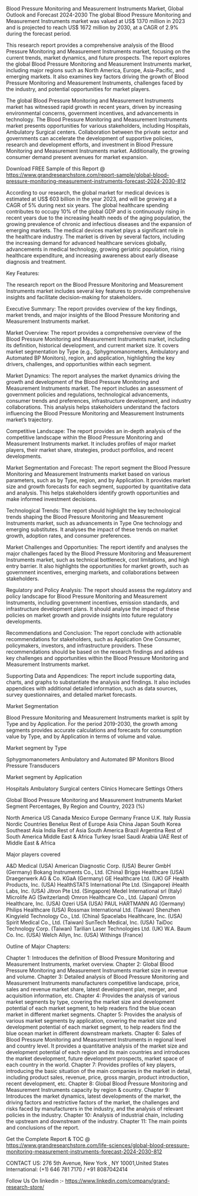 Blood Pressure Monitoring and Measurement Instruments Market, Global Outlook and Forecast 2024-2030
The global Blood Pressure Monitoring and Measurement Instruments market was valued at US$ 1370 million in 2023 and is projected to reach US$ 1672 million by 2030, at a CAGR of 2.9% during the forecast period.

This research report provides a comprehensive analysis of the Blood Pressure Monitoring and Measurement Instruments market, focusing on the current trends, market dynamics, and future prospects. The report explores the global Blood Pressure Monitoring and Measurement Instruments market, including major regions such as North America, Europe, Asia-Pacific, and emerging markets. It also examines key factors driving the growth of Blood Pressure Monitoring and Measurement Instruments, challenges faced by the industry, and potential opportunities for market players.

The global Blood Pressure Monitoring and Measurement Instruments market has witnessed rapid growth in recent years, driven by increasing environmental concerns, government incentives, and advancements in technology. The Blood Pressure Monitoring and Measurement Instruments market presents opportunities for various stakeholders, including Hospitals, Ambulatory Surgical centers. Collaboration between the private sector and governments can accelerate the development of supportive policies, research and development efforts, and investment in Blood Pressure Monitoring and Measurement Instruments market. Additionally, the growing consumer demand present avenues for market expansion.

Download FREE Sample of this Report @ https://www.grandresearchstore.com/report-sample/global-blood-pressure-monitoring-measurement-instruments-forecast-2024-2030-812

According to our research, the global market for medical devices is estimated at US$ 603 billion in the year 2023, and will be growing at a CAGR of 5% during next six years. The global healthcare spending contributes to occupy 10% of the global GDP and is continuously rising in recent years due to the increasing health needs of the aging population, the growing prevalence of chronic and infectious diseases and the expansion of emerging markets. The medical devices market plays a significant role in the healthcare industry. The market is driven by several factors, including the increasing demand for advanced healthcare services globally, advancements in medical technology, growing geriatric population, rising healthcare expenditure, and increasing awareness about early disease diagnosis and treatment.

Key Features:

The research report on the Blood Pressure Monitoring and Measurement Instruments market includes several key features to provide comprehensive insights and facilitate decision-making for stakeholders.

Executive Summary: The report provides overview of the key findings, market trends, and major insights of the Blood Pressure Monitoring and Measurement Instruments market.

Market Overview: The report provides a comprehensive overview of the Blood Pressure Monitoring and Measurement Instruments market, including its definition, historical development, and current market size. It covers market segmentation by Type (e.g., Sphygmomanometers, Ambulatory and Automated BP Monitors), region, and application, highlighting the key drivers, challenges, and opportunities within each segment.

Market Dynamics: The report analyses the market dynamics driving the growth and development of the Blood Pressure Monitoring and Measurement Instruments market. The report includes an assessment of government policies and regulations, technological advancements, consumer trends and preferences, infrastructure development, and industry collaborations. This analysis helps stakeholders understand the factors influencing the Blood Pressure Monitoring and Measurement Instruments market’s trajectory.

Competitive Landscape: The report provides an in-depth analysis of the competitive landscape within the Blood Pressure Monitoring and Measurement Instruments market. It includes profiles of major market players, their market share, strategies, product portfolios, and recent developments.

Market Segmentation and Forecast: The report segment the Blood Pressure Monitoring and Measurement Instruments market based on various parameters, such as by Type, region, and by Application. It provides market size and growth forecasts for each segment, supported by quantitative data and analysis. This helps stakeholders identify growth opportunities and make informed investment decisions.

Technological Trends: The report should highlight the key technological trends shaping the Blood Pressure Monitoring and Measurement Instruments market, such as advancements in Type One technology and emerging substitutes. It analyses the impact of these trends on market growth, adoption rates, and consumer preferences.

Market Challenges and Opportunities: The report identify and analyses the major challenges faced by the Blood Pressure Monitoring and Measurement Instruments market, such as technical bottleneck, cost limitations, and high entry barrier. It also highlights the opportunities for market growth, such as government incentives, emerging markets, and collaborations between stakeholders.

Regulatory and Policy Analysis: The report should assess the regulatory and policy landscape for Blood Pressure Monitoring and Measurement Instruments, including government incentives, emission standards, and infrastructure development plans. It should analyse the impact of these policies on market growth and provide insights into future regulatory developments.

Recommendations and Conclusion: The report conclude with actionable recommendations for stakeholders, such as Application One Consumer, policymakers, investors, and infrastructure providers. These recommendations should be based on the research findings and address key challenges and opportunities within the Blood Pressure Monitoring and Measurement Instruments market.

Supporting Data and Appendices: The report include supporting data, charts, and graphs to substantiate the analysis and findings. It also includes appendices with additional detailed information, such as data sources, survey questionnaires, and detailed market forecasts.

Market Segmentation

Blood Pressure Monitoring and Measurement Instruments market is split by Type and by Application. For the period 2019-2030, the growth among segments provides accurate calculations and forecasts for consumption value by Type, and by Application in terms of volume and value.

Market segment by Type

Sphygmomanometers
Ambulatory and Automated BP Monitors
Blood Pressure Transducers

Market segment by Application

Hospitals
Ambulatory Surgical centers
Clinics
Homecare Settings
Others

Global Blood Pressure Monitoring and Measurement Instruments Market Segment Percentages, By Region and Country, 2023 (%)

North America
US
Canada
Mexico
Europe
Germany
France
U.K.
Italy
Russia
Nordic Countries
Benelux
Rest of Europe
Asia
China
Japan
South Korea
Southeast Asia
India
Rest of Asia
South America
Brazil
Argentina
Rest of South America
Middle East & Africa
Turkey
Israel
Saudi Arabia
UAE
Rest of Middle East & Africa

Major players covered

A&D Medical (USA)
American Diagnostic Corp. (USA)
Beurer GmbH (Germany)
Bokang Instruments Co., Ltd. (China)
Briggs Healthcare (USA)
Draegerwerk AG & Co. KGaA (Germany)
GE Healthcare Ltd. (UK)
GF Health Products, Inc. (USA)
HealthSTATS International Pte Ltd. (Singapore)
iHealth Labs, Inc. (USA)
Jitron Pte Ltd. (Singapore)
Medel International srl (Italy)
Microlife AG (Switzerland)
Omron Healthcare Co., Ltd. (Japan)
Omron Healthcare, Inc. (USA)
Ozeri USA (USA)
PAUL HARTMANN AG (Germany)
Philips Healthcare (USA)
Rossmax International Ltd. (Taiwan)
Shenzhen Kingyield Technology Co., Ltd. (China)
Spacelabs Healthcare, Inc. (USA)
Spirit Medical Co., Ltd. (Taiwan)
SunTech Medical, Inc. (USA)
TaiDoc Technology Corp. (Taiwan)
Tarilian Laser Technologies Ltd. (UK)
W.A. Baum Co. Inc. (USA)
Welch Allyn, Inc. (USA)
Withings (France)

Outline of Major Chapters:

Chapter 1: Introduces the definition of Blood Pressure Monitoring and Measurement Instruments, market overview.
Chapter 2: Global Blood Pressure Monitoring and Measurement Instruments market size in revenue and volume.
Chapter 3: Detailed analysis of Blood Pressure Monitoring and Measurement Instruments manufacturers competitive landscape, price, sales and revenue market share, latest development plan, merger, and acquisition information, etc.
Chapter 4: Provides the analysis of various market segments by type, covering the market size and development potential of each market segment, to help readers find the blue ocean market in different market segments.
Chapter 5: Provides the analysis of various market segments by application, covering the market size and development potential of each market segment, to help readers find the blue ocean market in different downstream markets.
Chapter 6: Sales of Blood Pressure Monitoring and Measurement Instruments in regional level and country level. It provides a quantitative analysis of the market size and development potential of each region and its main countries and introduces the market development, future development prospects, market space of each country in the world.
Chapter 7: Provides profiles of key players, introducing the basic situation of the main companies in the market in detail, including product sales, revenue, price, gross margin, product introduction, recent development, etc.
Chapter 8: Global Blood Pressure Monitoring and Measurement Instruments capacity by region & country.
Chapter 9: Introduces the market dynamics, latest developments of the market, the driving factors and restrictive factors of the market, the challenges and risks faced by manufacturers in the industry, and the analysis of relevant policies in the industry.
Chapter 10: Analysis of industrial chain, including the upstream and downstream of the industry.
Chapter 11: The main points and conclusions of the report.

Get the Complete Report & TOC @ https://www.grandresearchstore.com/life-sciences/global-blood-pressure-monitoring-measurement-instruments-forecast-2024-2030-812

CONTACT US:
276 5th Avenue, New York , NY 10001,United States
International: (+1) 646 781 7170 / +91 8087042414

Follow Us On linkedin :- https://www.linkedin.com/company/grand-research-store/
